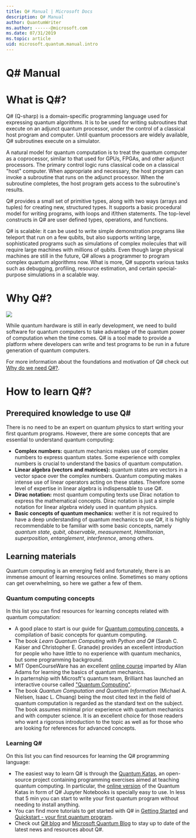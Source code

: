 ```yaml
---
title: Q# Manual | Microsoft Docs 
description: Q# Manual
author: QuantumWriter
ms.author: ------@microsoft.com 
ms.date: 07/31/2019
ms.topic: article
uid: microsoft.quantum.manual.intro
---
```


# Q# Manual

# What is Q#?
Q# (Q-sharp) is a domain-specific programming language used for
expressing quantum algorithms.
It is to be used for writing subroutines that execute on an adjunct
quantum processor, under the control of a classical host program and computer.
Until quantum processors are widely available, Q# subroutines execute on a simulator.

A natural model for quantum computation is to treat the quantum computer
as a coprocessor, similar to that used for GPUs, FPGAs, and other adjunct
processors.
The primary control logic runs classical code on a classical "host" computer.
When appropriate and necessary, the host program can invoke a subroutine
that runs on the adjunct processor.
When the subroutine completes, the host program gets access to the
subroutine's results.

Q# provides a small set of primitive types, along with two ways
(arrays and tuples) for creating new, structured types.
It supports a basic procedural model for writing programs,
with loops and if/then statements.
The top-level constructs in Q# are user defined types, operations,
and functions.

Q# is scalable: it can be used to write simple demonstration programs like teleport that run on a few qubits, but also supports writing large, sophisticated programs such as simulations of complex molecules that will require large machines with millions of qubits. Even though large physical machines are still in the future, Q# allows a programmer to program complex quantum algorithms now. What is more, Q# supports various tasks such as debugging, profiling, resource estimation, and certain special-purpose simulations in a scalable way.


# Why Q#?

[![](http://img.youtube.com/vi/cOUrzxyng04/0.jpg)](http://www.youtube.com/watch?v=cOUrzxyng04 "")

 While quantum hardware is still in early development, we need 
 to build software for quantum computers to take advantage
 of the quantum power of computation when the time comes. Q# is a tool 
 made to provide a platform where developers can write and test programs 
 to be run in a future generation of quantum computers.

For more information about the foundations and 
motivation of Q# check out 
[Why do we need Q#?](https://devblogs.microsoft.com/qsharp/why-do-we-need-q/).

# How to learn Q#?

## Prerequired knowledge to use Q#
There is no need to be an expert on quantum physics to start writing your 
first quantum programs. However, there are some concepts that are essential 
to understand quantum computing:
* **Complex numbers:** quantum mechanics makes use of complex numbers to 
express quantum states. Some experience with complex numbers is crucial to
understand the basics of quantum computation.
* **Linear algebra (vectors and matrices):** quantum states are vectors 
  in a vector space over the complex numbers. Quantum computing makes 
  intense use of linear operators acting on these states. Therefore 
  some level of expertise in linear algebra is indispensable to use Q#.
* **Dirac notation:** most quantum computing texts use Dirac notation 
  to express the mathematical concepts. Dirac notation is just a simple 
  notation for linear algebra widely used in quantum physics.
* **Basic concepts of quantum mechanics:** wether it is not required to 
  have a deep understanding of quantum mechanics to use Q#, it is highly 
  recommendable to be familiar with some basic concepts, namely 
  *quantum state*, *qubit*, *observable*, *measurement*, *Hamiltonian*,
  *superposition*, *entanglement*, *interference*, among others.  
## Learning materials
Quantum computing is an emerging field and fortunately, there is an 
immense amount of learning resources online. Sometimes so many options 
can get overwhelming, so here we gather a few of them.
### Quantum computing concepts
In this list you can find resources for learning concepts related with 
quantum computation:
* A good place to start is our guide for [Quantum computing concepts](xref:microsoft.quantum.concepts.intro), 
  a compilation of basic concepts for quantum computing.
* The book *Learn Quantum Computing with Python and Q#* (Sarah C. Kaiser 
  and Christopher E. Granade) provides an excellent introduction for people 
  who have little to no experience with quantum mechanics, but some programming background.
* MIT OpenCourseWare has an excellent [online course](https://www.youtube.com/playlist?list=PLUl4u3cNGP61-9PEhRognw5vryrSEVLPr) 
  imparted by Allan Adams for learning the basics of quantum mechanics.
* In parternship with Microsft's quantum team, Brilliant has launched an interactive 
  course called ["Quantum Computing"](https://cloudblogs.microsoft.com/quantum/2019/05/23/microsoft-brilliant-team-up-to-offer-quantum-curriculum/).
* The book *Quantum Computation and Quantum Information* (Michael A. Nielsen, 
  Isaac L. Chuang) being the most cited text in the field of quantum computation is regarded 
  as the standard text on the subject. The book assumes minimal prior experience with 
  quantum mechanics and with computer science. It is an excellent choice for those 
  readers who want a rigorous introduction to the topic as well as for those who 
  are looking for references for advanced concepts.
### Learning Q#
On this list you can find resources for learning the Q# programming language:
* The easiest way to learn Q# is through the [Quantum Katas](https://github.com/Microsoft/QuantumKatas/), an open-source 
  project containing programming exercises aimed at teaching quantum computing. 
  In particular, the [online version](https://mybinder.org/v2/gh/Microsoft/QuantumKatas/master?filepath=index.ipynb) of 
  the Quantum Katas in form of Q# Jupyter Notebooks is specially easy to use. In less that 5 min you can start 
  to write your first quantum program without needing to install anything.
* You can find more tutorials to get started with Q# in [Getting Started](xref:microsoft.quantum.install) and 
  [Quickstart - your first quantum program](xref:microsoft.quantum.write-program).
* Check out [Q# blog](https://devblogs.microsoft.com/qsharp/) and [Microsoft Quantum Blog](https://cloudblogs.microsoft.com/quantum/?ext) to stay up to date 
  of the latest news and resources about Q#.
